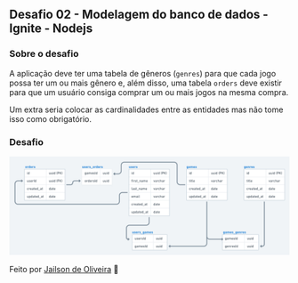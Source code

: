## Desafio 02 - Modelagem do banco de dados - Ignite - Nodejs

### Sobre o desafio

A aplicação deve ter uma tabela de gêneros (`genres`) para que cada jogo possa ter um ou mais gênero e, além disso, uma tabela `orders` deve existir para que um usuário consiga comprar um ou mais jogos na mesma compra.

Um extra seria colocar as cardinalidades entre as entidades mas não tome isso como obrigatório.

### Desafio

![modelagem](/assets/modelagem.png)

Feito por [Jailson de Oliveira](https://github.com/OJailson17) 👋
